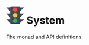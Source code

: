 # ![Logo](https://raw.githubusercontent.com/clarus/icons/master/street-light-48.png) System
The monad and API definitions.
